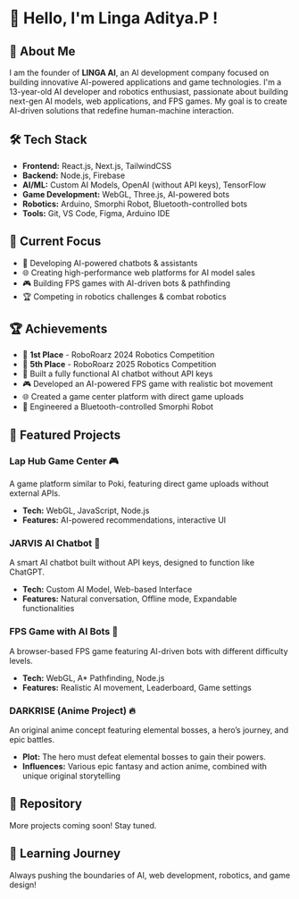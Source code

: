 # 👋 Hello, I'm Linga Aditya.P !&#x20;

## 🚀 About Me

I am the founder of **LINGA AI**, an AI development company focused on building innovative AI-powered applications and game technologies.
I'm a 13-year-old AI developer and robotics enthusiast, passionate about building next-gen AI models, web applications, and FPS games. My goal is to create AI-driven solutions that redefine human-machine interaction.

## 🛠️ Tech Stack

- **Frontend:** React.js, Next.js, TailwindCSS
- **Backend:** Node.js, Firebase
- **AI/ML:** Custom AI Models, OpenAI (without API keys), TensorFlow
- **Game Development:** WebGL, Three.js, AI-powered bots
- **Robotics:** Arduino, Smorphi Robot, Bluetooth-controlled bots
- **Tools:** Git, VS Code, Figma, Arduino IDE

## 🎯 Current Focus

- 🤖 Developing AI-powered chatbots & assistants
- 🌐 Creating high-performance web platforms for AI model sales
- 🎮 Building FPS games with AI-driven bots & pathfinding
- 🏆 Competing in robotics challenges & combat robotics

## 🏆 Achievements

- 🥇 **1st Place** - RoboRoarz 2024 Robotics Competition
- 🏅 **5th Place** - RoboRoarz 2025 Robotics Competition
- 🚀 Built a fully functional AI chatbot without API keys
- 🎮 Developed an AI-powered FPS game with realistic bot movement
- 🌐 Created a game center platform with direct game uploads
- 🤖 Engineered a Bluetooth-controlled Smorphi Robot

## 💼 Featured Projects

### **Lap Hub Game Center** 🎮

A game platform similar to Poki, featuring direct game uploads without external APIs.

- **Tech:** WebGL, JavaScript, Node.js
- **Features:** AI-powered recommendations, interactive UI

### **JARVIS AI Chatbot** 🧠

A smart AI chatbot built without API keys, designed to function like ChatGPT.

- **Tech:** Custom AI Model, Web-based Interface
- **Features:** Natural conversation, Offline mode, Expandable functionalities

### **FPS Game with AI Bots** 🔫

A browser-based FPS game featuring AI-driven bots with different difficulty levels.

- **Tech:** WebGL, A\* Pathfinding, Node.js
- **Features:** Realistic AI movement, Leaderboard, Game settings

### **DARKRISE (Anime Project)** 🔥

An original anime concept featuring elemental bosses, a hero’s journey, and epic battles.

- **Plot:** The hero must defeat elemental bosses to gain their powers.
- **Influences:** Various epic fantasy and action anime, combined with unique original storytelling

## 🔗 Repository

More projects coming soon! Stay tuned.

## 🌱 Learning Journey

Always pushing the boundaries of AI, web development, robotics, and game design!

